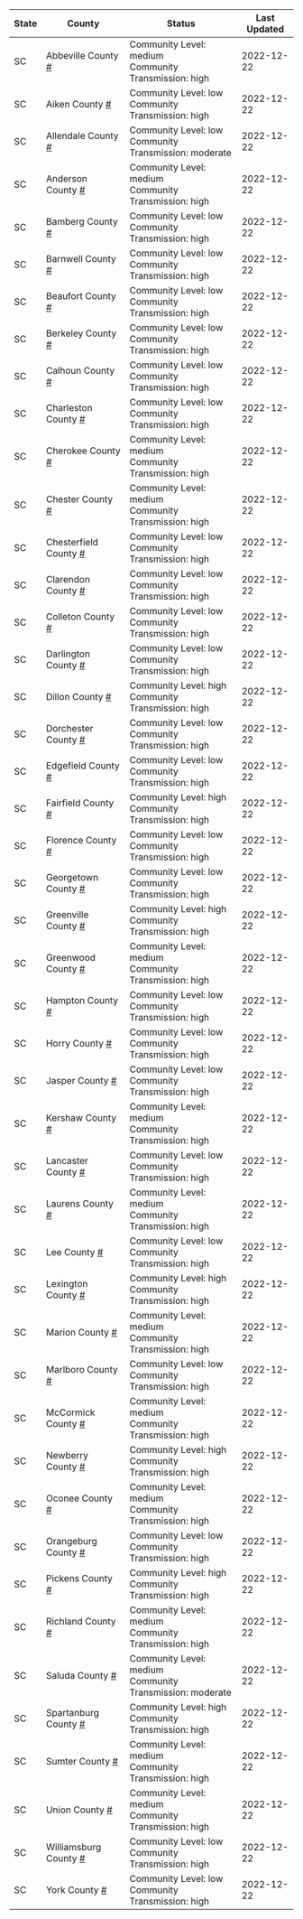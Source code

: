 State | County | Status | Last Updated
--- | --- | --- | --- 
SC | Abbeville County <a href="#abbeville_county">#</a> | <a name="abbeville_county"></a>Community Level: medium<br/>Community Transmission: high | 2022-12-22
SC | Aiken County <a href="#aiken_county">#</a> | <a name="aiken_county"></a>Community Level: low<br/>Community Transmission: high | 2022-12-22
SC | Allendale County <a href="#allendale_county">#</a> | <a name="allendale_county"></a>Community Level: low<br/>Community Transmission: moderate | 2022-12-22
SC | Anderson County <a href="#anderson_county">#</a> | <a name="anderson_county"></a>Community Level: medium<br/>Community Transmission: high | 2022-12-22
SC | Bamberg County <a href="#bamberg_county">#</a> | <a name="bamberg_county"></a>Community Level: low<br/>Community Transmission: high | 2022-12-22
SC | Barnwell County <a href="#barnwell_county">#</a> | <a name="barnwell_county"></a>Community Level: low<br/>Community Transmission: high | 2022-12-22
SC | Beaufort County <a href="#beaufort_county">#</a> | <a name="beaufort_county"></a>Community Level: low<br/>Community Transmission: high | 2022-12-22
SC | Berkeley County <a href="#berkeley_county">#</a> | <a name="berkeley_county"></a>Community Level: low<br/>Community Transmission: high | 2022-12-22
SC | Calhoun County <a href="#calhoun_county">#</a> | <a name="calhoun_county"></a>Community Level: low<br/>Community Transmission: high | 2022-12-22
SC | Charleston County <a href="#charleston_county">#</a> | <a name="charleston_county"></a>Community Level: low<br/>Community Transmission: high | 2022-12-22
SC | Cherokee County <a href="#cherokee_county">#</a> | <a name="cherokee_county"></a>Community Level: medium<br/>Community Transmission: high | 2022-12-22
SC | Chester County <a href="#chester_county">#</a> | <a name="chester_county"></a>Community Level: medium<br/>Community Transmission: high | 2022-12-22
SC | Chesterfield County <a href="#chesterfield_county">#</a> | <a name="chesterfield_county"></a>Community Level: low<br/>Community Transmission: high | 2022-12-22
SC | Clarendon County <a href="#clarendon_county">#</a> | <a name="clarendon_county"></a>Community Level: low<br/>Community Transmission: high | 2022-12-22
SC | Colleton County <a href="#colleton_county">#</a> | <a name="colleton_county"></a>Community Level: low<br/>Community Transmission: high | 2022-12-22
SC | Darlington County <a href="#darlington_county">#</a> | <a name="darlington_county"></a>Community Level: low<br/>Community Transmission: high | 2022-12-22
SC | Dillon County <a href="#dillon_county">#</a> | <a name="dillon_county"></a>Community Level: high<br/>Community Transmission: high | 2022-12-22
SC | Dorchester County <a href="#dorchester_county">#</a> | <a name="dorchester_county"></a>Community Level: low<br/>Community Transmission: high | 2022-12-22
SC | Edgefield County <a href="#edgefield_county">#</a> | <a name="edgefield_county"></a>Community Level: low<br/>Community Transmission: high | 2022-12-22
SC | Fairfield County <a href="#fairfield_county">#</a> | <a name="fairfield_county"></a>Community Level: high<br/>Community Transmission: high | 2022-12-22
SC | Florence County <a href="#florence_county">#</a> | <a name="florence_county"></a>Community Level: low<br/>Community Transmission: high | 2022-12-22
SC | Georgetown County <a href="#georgetown_county">#</a> | <a name="georgetown_county"></a>Community Level: low<br/>Community Transmission: high | 2022-12-22
SC | Greenville County <a href="#greenville_county">#</a> | <a name="greenville_county"></a>Community Level: high<br/>Community Transmission: high | 2022-12-22
SC | Greenwood County <a href="#greenwood_county">#</a> | <a name="greenwood_county"></a>Community Level: medium<br/>Community Transmission: high | 2022-12-22
SC | Hampton County <a href="#hampton_county">#</a> | <a name="hampton_county"></a>Community Level: low<br/>Community Transmission: high | 2022-12-22
SC | Horry County <a href="#horry_county">#</a> | <a name="horry_county"></a>Community Level: low<br/>Community Transmission: high | 2022-12-22
SC | Jasper County <a href="#jasper_county">#</a> | <a name="jasper_county"></a>Community Level: low<br/>Community Transmission: high | 2022-12-22
SC | Kershaw County <a href="#kershaw_county">#</a> | <a name="kershaw_county"></a>Community Level: medium<br/>Community Transmission: high | 2022-12-22
SC | Lancaster County <a href="#lancaster_county">#</a> | <a name="lancaster_county"></a>Community Level: low<br/>Community Transmission: high | 2022-12-22
SC | Laurens County <a href="#laurens_county">#</a> | <a name="laurens_county"></a>Community Level: medium<br/>Community Transmission: high | 2022-12-22
SC | Lee County <a href="#lee_county">#</a> | <a name="lee_county"></a>Community Level: low<br/>Community Transmission: high | 2022-12-22
SC | Lexington County <a href="#lexington_county">#</a> | <a name="lexington_county"></a>Community Level: high<br/>Community Transmission: high | 2022-12-22
SC | Marion County <a href="#marion_county">#</a> | <a name="marion_county"></a>Community Level: medium<br/>Community Transmission: high | 2022-12-22
SC | Marlboro County <a href="#marlboro_county">#</a> | <a name="marlboro_county"></a>Community Level: low<br/>Community Transmission: high | 2022-12-22
SC | McCormick County <a href="#mccormick_county">#</a> | <a name="mccormick_county"></a>Community Level: medium<br/>Community Transmission: high | 2022-12-22
SC | Newberry County <a href="#newberry_county">#</a> | <a name="newberry_county"></a>Community Level: high<br/>Community Transmission: high | 2022-12-22
SC | Oconee County <a href="#oconee_county">#</a> | <a name="oconee_county"></a>Community Level: medium<br/>Community Transmission: high | 2022-12-22
SC | Orangeburg County <a href="#orangeburg_county">#</a> | <a name="orangeburg_county"></a>Community Level: low<br/>Community Transmission: high | 2022-12-22
SC | Pickens County <a href="#pickens_county">#</a> | <a name="pickens_county"></a>Community Level: high<br/>Community Transmission: high | 2022-12-22
SC | Richland County <a href="#richland_county">#</a> | <a name="richland_county"></a>Community Level: medium<br/>Community Transmission: high | 2022-12-22
SC | Saluda County <a href="#saluda_county">#</a> | <a name="saluda_county"></a>Community Level: medium<br/>Community Transmission: moderate | 2022-12-22
SC | Spartanburg County <a href="#spartanburg_county">#</a> | <a name="spartanburg_county"></a>Community Level: high<br/>Community Transmission: high | 2022-12-22
SC | Sumter County <a href="#sumter_county">#</a> | <a name="sumter_county"></a>Community Level: medium<br/>Community Transmission: high | 2022-12-22
SC | Union County <a href="#union_county">#</a> | <a name="union_county"></a>Community Level: medium<br/>Community Transmission: high | 2022-12-22
SC | Williamsburg County <a href="#williamsburg_county">#</a> | <a name="williamsburg_county"></a>Community Level: low<br/>Community Transmission: high | 2022-12-22
SC | York County <a href="#york_county">#</a> | <a name="york_county"></a>Community Level: low<br/>Community Transmission: high | 2022-12-22
